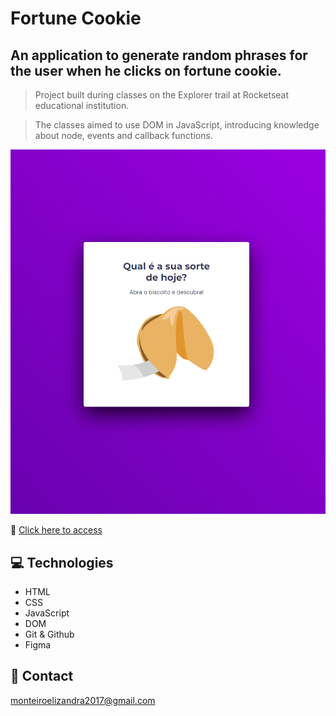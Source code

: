 # Fortune Cookie
## An application to generate random phrases for the user when he clicks on fortune cookie.

> Project built during classes on the Explorer trail at Rocketseat educational institution.
    
>The classes aimed to use DOM in JavaScript, introducing knowledge about node, events and callback functions.



![preview](./.github/preview.png)

🔗 [Click here to access](https://github.com/ElizandraMonteiro/BiscoitodaSorte.git)
## 💻 Technologies
- HTML
- CSS
- JavaScript
- DOM
- Git & Github
- Figma
## 📧 Contact
monteiroelizandra2017@gmail.com